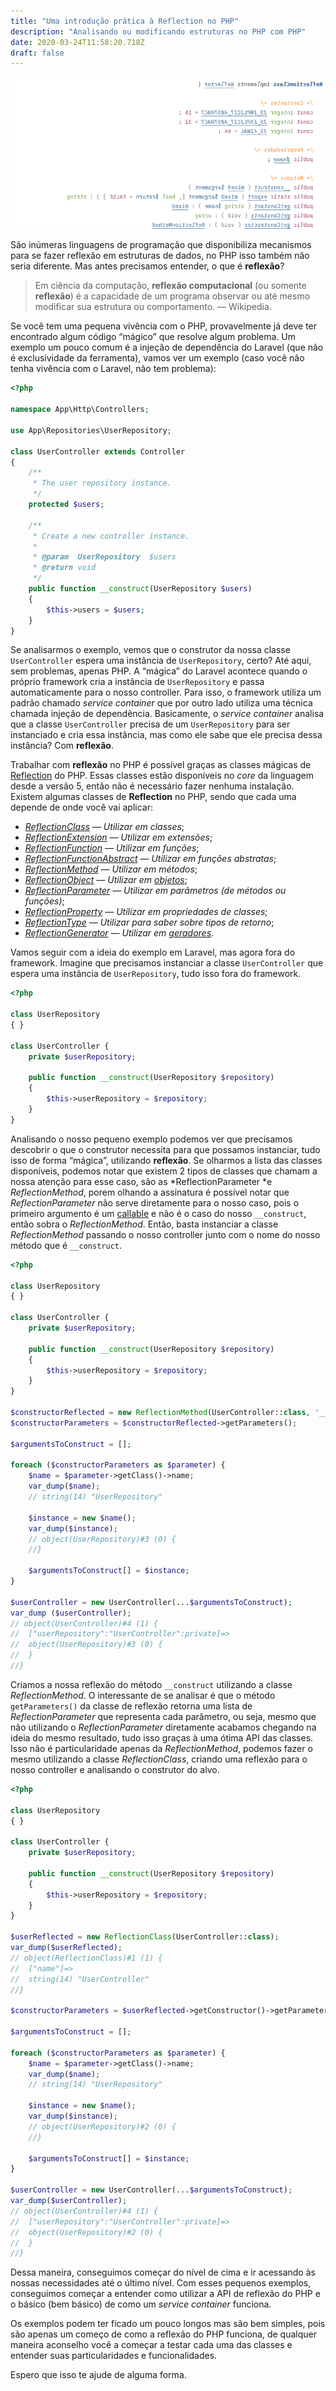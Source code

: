 ```yaml
---
title: "Uma introdução prática à Reflection no PHP"
description: "Analisando ou modificando estruturas no PHP com PHP"
date: 2020-03-24T11:58:20.718Z
draft: false
---
```


![](./images/php-reflection.png)

São inúmeras linguagens de programação que disponibiliza mecanismos para se
fazer reflexão em estruturas de dados, no PHP isso também não seria diferente.
Mas antes precisamos entender, o que é **reflexão**?

> Em ciência da computação, **reflexão computacional** (ou somente **reflexão**) é
> a capacidade de um programa observar ou até mesmo modificar sua estrutura ou
comportamento. — Wikipedia.

Se você tem uma pequena vivência com o PHP, provavelmente já deve ter encontrado
algum código “mágico” que resolve algum problema. Um exemplo um pouco comum é a
injeção de dependência do Laravel (que não é exclusividade da ferramenta), vamos
ver um exemplo (caso você não tenha vivência com o Laravel, não tem problema):

```php
<?php

namespace App\Http\Controllers;

use App\Repositories\UserRepository;

class UserController extends Controller
{
    /**
     * The user repository instance.
     */
    protected $users;

    /**
     * Create a new controller instance.
     *
     * @param  UserRepository  $users
     * @return void
     */
    public function __construct(UserRepository $users)
    {
        $this->users = $users;
    }
}
```

Se analisarmos o exemplo, vemos que o construtor da nossa classe
`UserController` espera uma instância de `UserRepository`, certo? Até aqui, sem
problemas, apenas PHP. A “mágica” do Laravel acontece quando o próprio framework
cria a instância de `UserRepository` e passa automaticamente para o nosso
controller. Para isso, o framework utiliza um padrão chamado *service container*
que por outro lado utiliza uma técnica chamada injeção de dependência.
Basicamente, o *service container* analisa que a classe `UserController` precisa
de um `UserRepository` para ser instanciado e cria essa instância, mas como ele
sabe que ele precisa dessa instância? Com **reflexão**.

Trabalhar com **reflexão** no PHP é possível graças as classes mágicas de
[Reflection](https://www.php.net/manual/pt_BR/book.reflection.php) do PHP. Essas
classes estão disponíveis no *core* da linguagem desde a versão 5, então não é
necessário fazer nenhuma instalação. Existem algumas classes de **Reflection**
no PHP, sendo que cada uma depende de onde você vai aplicar:

* *[ReflectionClass](https://www.php.net/manual/pt_BR/class.reflectionclass.php) — Utilizar em classes*;
* *[ReflectionExtension](https://www.php.net/manual/pt_BR/class.reflectionextension.php) — Utilizar em extensões*;
* *[ReflectionFunction](https://www.php.net/manual/pt_BR/class.reflectionfunction.php) — Utilizar em funções*;
* *[ReflectionFunctionAbstract](https://www.php.net/manual/pt_BR/class.reflectionfunctionabstract.php) — Utilizar em funções abstratas*;
* *[ReflectionMethod](https://www.php.net/manual/pt_BR/class.reflectionmethod.php) — Utilizar em métodos*;
* *[ReflectionObject](https://www.php.net/manual/pt_BR/class.reflectionobject.php) — Utilizar em [objetos](https://www.php.net/manual/pt_BR/language.types.object.php)*;
* *[ReflectionParameter](https://www.php.net/manual/pt_BR/class.reflectionparameter.php) — Utilizar em parâmetros (de métodos ou funções)*;
* *[ReflectionProperty](https://www.php.net/manual/pt_BR/class.reflectionproperty.php) — Utilizar em propriedades de classes*;
* *[ReflectionType](https://www.php.net/manual/pt_BR/class.reflectiontype.php) — Utilizar para saber sobre tipos de retorno*;
* *[ReflectionGenerator](https://www.php.net/manual/pt_BR/class.reflectiongenerator.php) — Utilizar em [geradores](https://www.php.net/manual/pt_BR/class.generator.php)*.

Vamos seguir com a ideia do exemplo em Laravel, mas agora fora do framework.
Imagine que precisamos instanciar a classe `UserController` que espera uma
instância de `UserRepository`, tudo isso fora do framework.

```php
<?php

class UserRepository
{ }

class UserController {
    private $userRepository;

    public function __construct(UserRepository $repository)
    {
        $this->userRepository = $repository;
    }
}
```

Analisando o nosso pequeno exemplo podemos ver que precisamos descobrir o que o
construtor necessita para que possamos instanciar, tudo isso de forma “mágica”,
utilizando **reflexão**. Se olharmos a lista das classes disponíveis, podemos
notar que existem 2 tipos de classes que chamam a nossa atenção para esse caso,
são as *ReflectionParameter *e *ReflectionMethod*, porem olhando a assinatura é
possível notar que *ReflectionParameter* não serve diretamente para o nosso
caso, pois o primeiro argumento é um
[callable](https://www.php.net/manual/pt_BR/language.types.callable.php) e não é
o caso do nosso `__construct`, então sobra o *ReflectionMethod*. Então, basta
instanciar a classe *ReflectionMethod* passando o nosso controller junto com o
nome do nosso método que é `__construct`.

```php
<?php

class UserRepository
{ }

class UserController {
    private $userRepository;

    public function __construct(UserRepository $repository)
    {
        $this->userRepository = $repository;
    }
}

$constructorReflected = new ReflectionMethod(UserController::class, '__construct');
$constructorParameters = $constructorReflected->getParameters();

$argumentsToConstruct = [];

foreach ($constructorParameters as $parameter) {
    $name = $parameter->getClass()->name;
    var_dump($name);
    // string(14) "UserRepository"

    $instance = new $name();
    var_dump($instance);
    // object(UserRepository)#3 (0) {
    //}

    $argumentsToConstruct[] = $instance;
}

$userController = new UserController(...$argumentsToConstruct);
var_dump ($userController);
// object(UserController)#4 (1) {
//  ["userRepository":"UserController":private]=>
//  object(UserRepository)#3 (0) {
//  }
//}
```

Criamos a nossa reflexão do método `__construct` utilizando a classe
*ReflectionMethod*. O interessante de se analisar é que o método
`getParameters()` da classe de reflexão retorna uma lista de
*ReflectionParameter* que representa cada parâmetro, ou seja, mesmo que não
utilizando o *ReflectionParameter* diretamente acabamos chegando na ideia do
mesmo resultado, tudo isso graças à uma ótima API das classes. Isso não é
particularidade apenas da *ReflectionMethod*, podemos fazer o mesmo utilizando a
classe *ReflectionClass*, criando uma reflexão para o nosso controller e
analisando o construtor do alvo.

```php
<?php

class UserRepository
{ }

class UserController {
    private $userRepository;

    public function __construct(UserRepository $repository)
    {
        $this->userRepository = $repository;
    }
}

$userReflected = new ReflectionClass(UserController::class);
var_dump($userReflected);
// object(ReflectionClass)#1 (1) {
//  ["name"]=>
//  string(14) "UserController"
//}

$constructorParameters = $userReflected->getConstructor()->getParameters();

$argumentsToConstruct = [];

foreach ($constructorParameters as $parameter) {
    $name = $parameter->getClass()->name;
    var_dump($name);
    // string(14) "UserRepository"

    $instance = new $name();
    var_dump($instance);
    // object(UserRepository)#2 (0) {
    //}

    $argumentsToConstruct[] = $instance;
}

$userController = new UserController(...$argumentsToConstruct);
var_dump($userController);
// object(UserController)#4 (1) {
//  ["userRepository":"UserController":private]=>
//  object(UserRepository)#2 (0) {
//  }
//}
```

Dessa maneira, conseguimos começar do nível de cima e ir acessando às nossas
necessidades até o último nível. Com esses pequenos exemplos, conseguimos
começar a entender como utilizar a API de reflexão do PHP e o básico (bem
básico) de como um *service container* funciona.

Os exemplos podem ter ficado um pouco longos mas são bem simples, pois são
apenas um começo de como a reflexão do PHP funciona, de qualquer maneira
aconselho você a começar a testar cada uma das classes e entender suas
particularidades e funcionalidades.

Espero que isso te ajude de alguma forma.
